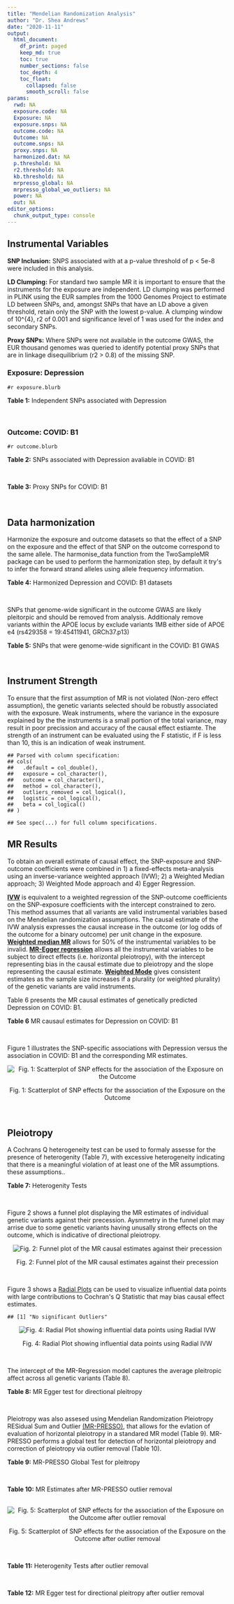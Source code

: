```yaml
---
title: "Mendelian Randomization Analysis"
author: "Dr. Shea Andrews"
date: "2020-11-11"
output:
  html_document:
    df_print: paged
    keep_md: true
    toc: true
    number_sections: false
    toc_depth: 4
    toc_float:
      collapsed: false
      smooth_scroll: false
params:
  rwd: NA
  exposure.code: NA
  Exposure: NA
  exposure.snps: NA
  outcome.code: NA
  Outcome: NA
  outcome.snps: NA
  proxy.snps: NA
  harmonized.dat: NA
  p.threshold: NA
  r2.threshold: NA
  kb.threshold: NA
  mrpresso_global: NA
  mrpresso_global_wo_outliers: NA
  power: NA
  out: NA
editor_options:
  chunk_output_type: console
---
```







## Instrumental Variables
**SNP Inclusion:** SNPS associated with at a p-value threshold of p < 5e-8 were included in this analysis.
<br>

**LD Clumping:** For standard two sample MR it is important to ensure that the instruments for the exposure are independent. LD clumping was performed in PLINK using the EUR samples from the 1000 Genomes Project to estimate LD between SNPs, and, amongst SNPs that have an LD above a given threshold, retain only the SNP with the lowest p-value. A clumping window of 10^{4}, r2 of 0.001 and significance level of 1 was used for the index and secondary SNPs.
<br>

**Proxy SNPs:** Where SNPs were not available in the outcome GWAS, the EUR thousand genomes was queried to identify potential proxy SNPs that are in linkage disequilibrium (r2 > 0.8) of the missing SNP.
<br>

### Exposure: Depression
`#r exposure.blurb`
<br>

**Table 1:** Independent SNPs associated with Depression
<div data-pagedtable="false">
  <script data-pagedtable-source type="application/json">
{"columns":[{"label":["SNP"],"name":[1],"type":["chr"],"align":["left"]},{"label":["CHROM"],"name":[2],"type":["dbl"],"align":["right"]},{"label":["POS"],"name":[3],"type":["dbl"],"align":["right"]},{"label":["REF"],"name":[4],"type":["chr"],"align":["left"]},{"label":["ALT"],"name":[5],"type":["chr"],"align":["left"]},{"label":["AF"],"name":[6],"type":["dbl"],"align":["right"]},{"label":["BETA"],"name":[7],"type":["dbl"],"align":["right"]},{"label":["SE"],"name":[8],"type":["dbl"],"align":["right"]},{"label":["Z"],"name":[9],"type":["dbl"],"align":["right"]},{"label":["P"],"name":[10],"type":["dbl"],"align":["right"]},{"label":["N"],"name":[11],"type":["dbl"],"align":["right"]},{"label":["TRAIT"],"name":[12],"type":["chr"],"align":["left"]}],"data":[{"1":"rs10127497","2":"1","3":"67050144","4":"A","5":"T","6":"0.1382330","7":"0.0097175","8":"0.0017084","9":"5.688071","10":"1.287064e-08","11":"322580","12":"Depression"},{"1":"rs6699744","2":"1","3":"72825144","4":"A","5":"T","6":"0.6120220","7":"0.0089463","8":"0.0012130","9":"7.375350","10":"1.640590e-13","11":"322580","12":"Depression"},{"1":"rs7548151","2":"1","3":"177026983","4":"G","5":"A","6":"0.0836238","7":"0.0125070","8":"0.0021234","9":"5.890082","10":"3.868121e-09","11":"322580","12":"Depression"},{"1":"rs30266","2":"5","3":"103972357","4":"G","5":"A","6":"0.3286880","7":"0.0077850","8":"0.0012541","9":"6.207639","10":"5.381459e-10","11":"322580","12":"Depression"},{"1":"rs11961509","2":"6","3":"28989210","4":"A","5":"G","6":"0.0572851","7":"0.0142470","8":"0.0025342","9":"5.621893","10":"1.889296e-08","11":"322580","12":"Depression"},{"1":"rs3132685","2":"6","3":"29945949","4":"G","5":"A","6":"0.1302020","7":"-0.0130550","8":"0.0017833","9":"-7.320698","10":"2.471724e-13","11":"322580","12":"Depression"},{"1":"rs112348907","2":"6","3":"73587953","4":"A","5":"G","6":"0.2959040","7":"0.0073444","8":"0.0012977","9":"5.659552","10":"1.518099e-08","11":"322580","12":"Depression"},{"1":"rs3807865","2":"7","3":"12250402","4":"G","5":"A","6":"0.4117220","7":"0.0081747","8":"0.0011930","9":"6.852221","10":"7.277798e-12","11":"322580","12":"Depression"},{"1":"rs2402273","2":"7","3":"117600424","4":"T","5":"C","6":"0.4094360","7":"0.0072069","8":"0.0012008","9":"6.001749","10":"1.952540e-09","11":"322580","12":"Depression"},{"1":"rs263575","2":"9","3":"17033840","4":"G","5":"A","6":"0.4600810","7":"-0.0065899","8":"0.0011794","9":"-5.587502","10":"2.305685e-08","11":"322580","12":"Depression"},{"1":"rs1021363","2":"10","3":"106610839","4":"A","5":"G","6":"0.6422000","7":"-0.0070386","8":"0.0012298","9":"-5.723370","10":"1.043999e-08","11":"322580","12":"Depression"},{"1":"rs10501696","2":"11","3":"88748162","4":"A","5":"G","6":"0.4987210","7":"-0.0078805","8":"0.0012074","9":"-6.526835","10":"6.729767e-11","11":"322580","12":"Depression"},{"1":"rs9530139","2":"13","3":"31847324","4":"C","5":"T","6":"0.1954640","7":"-0.0088540","8":"0.0014872","9":"-5.953470","10":"2.629662e-09","11":"322580","12":"Depression"},{"1":"rs28541419","2":"15","3":"88945878","4":"C","5":"G","6":"0.2309700","7":"-0.0078206","8":"0.0014078","9":"-5.555192","10":"2.777154e-08","11":"322580","12":"Depression"}],"options":{"columns":{"min":{},"max":[10]},"rows":{"min":[10],"max":[10]},"pages":{}}}
  </script>
</div>
<br>

### Outcome: COVID: B1
`#r outcome.blurb`
<br>

**Table 2:** SNPs associated with Depression avaliable in COVID: B1
<div data-pagedtable="false">
  <script data-pagedtable-source type="application/json">
{"columns":[{"label":["SNP"],"name":[1],"type":["chr"],"align":["left"]},{"label":["CHROM"],"name":[2],"type":["dbl"],"align":["right"]},{"label":["POS"],"name":[3],"type":["dbl"],"align":["right"]},{"label":["REF"],"name":[4],"type":["chr"],"align":["left"]},{"label":["ALT"],"name":[5],"type":["chr"],"align":["left"]},{"label":["AF"],"name":[6],"type":["dbl"],"align":["right"]},{"label":["BETA"],"name":[7],"type":["dbl"],"align":["right"]},{"label":["SE"],"name":[8],"type":["dbl"],"align":["right"]},{"label":["Z"],"name":[9],"type":["dbl"],"align":["right"]},{"label":["P"],"name":[10],"type":["dbl"],"align":["right"]},{"label":["N"],"name":[11],"type":["dbl"],"align":["right"]},{"label":["TRAIT"],"name":[12],"type":["chr"],"align":["left"]}],"data":[{"1":"rs10127497","2":"1","3":"67050144","4":"A","5":"T","6":"0.2464","7":"0.0895920","8":"0.051357","9":"1.74449442","10":"0.08107","11":"10908","12":"COVID:_hospitalized_vs._not_hospitalized"},{"1":"rs6699744","2":"1","3":"72825144","4":"A","5":"T","6":"0.5566","7":"0.0831070","8":"0.060040","9":"1.38419387","10":"0.16630","11":"4607","12":"COVID:_hospitalized_vs._not_hospitalized"},{"1":"rs7548151","2":"1","3":"177026983","4":"G","5":"A","6":"0.1887","7":"-0.0996380","8":"0.061516","9":"-1.61970869","10":"0.10530","11":"10908","12":"COVID:_hospitalized_vs._not_hospitalized"},{"1":"rs30266","2":"5","3":"103972357","4":"G","5":"A","6":"0.3111","7":"-0.0038333","8":"0.053608","9":"-0.07150612","10":"0.94300","11":"9027","12":"COVID:_hospitalized_vs._not_hospitalized"},{"1":"rs11961509","2":"6","3":"28989210","4":"A","5":"G","6":"0.1666","7":"0.0644300","8":"0.068057","9":"0.94670644","10":"0.34380","11":"10908","12":"COVID:_hospitalized_vs._not_hospitalized"},{"1":"rs3132685","2":"6","3":"29945949","4":"G","5":"A","6":"0.1700","7":"-0.0645540","8":"0.074812","9":"-0.86288296","10":"0.38820","11":"10105","12":"COVID:_hospitalized_vs._not_hospitalized"},{"1":"rs112348907","2":"6","3":"73587953","4":"A","5":"G","6":"0.3334","7":"-0.1088500","8":"0.043573","9":"-2.49810663","10":"0.01249","11":"10908","12":"COVID:_hospitalized_vs._not_hospitalized"},{"1":"rs3807865","2":"7","3":"12250402","4":"G","5":"A","6":"0.4379","7":"-0.0695130","8":"0.052860","9":"-1.31503973","10":"0.18850","11":"7669","12":"COVID:_hospitalized_vs._not_hospitalized"},{"1":"rs2402273","2":"7","3":"117600424","4":"T","5":"C","6":"0.4150","7":"0.0762880","8":"0.046719","9":"1.63291166","10":"0.10250","11":"9389","12":"COVID:_hospitalized_vs._not_hospitalized"},{"1":"rs263575","2":"9","3":"17033840","4":"G","5":"A","6":"0.5036","7":"0.0853950","8":"0.039295","9":"2.17317725","10":"0.02977","11":"10908","12":"COVID:_hospitalized_vs._not_hospitalized"},{"1":"rs1021363","2":"10","3":"106610839","4":"A","5":"G","6":"0.6548","7":"-0.0653930","8":"0.050298","9":"-1.30011134","10":"0.19360","11":"9389","12":"COVID:_hospitalized_vs._not_hospitalized"},{"1":"rs10501696","2":"11","3":"88748162","4":"A","5":"G","6":"0.4713","7":"-0.1331000","8":"0.053044","9":"-2.50923761","10":"0.01210","11":"7669","12":"COVID:_hospitalized_vs._not_hospitalized"},{"1":"rs9530139","2":"13","3":"31847324","4":"C","5":"T","6":"0.2624","7":"0.0244380","8":"0.050054","9":"0.48823271","10":"0.62540","11":"10908","12":"COVID:_hospitalized_vs._not_hospitalized"},{"1":"rs28541419","2":"15","3":"88945878","4":"C","5":"G","6":"0.2978","7":"-0.0403330","8":"0.059679","9":"-0.67583237","10":"0.49910","11":"8178","12":"COVID:_hospitalized_vs._not_hospitalized"}],"options":{"columns":{"min":{},"max":[10]},"rows":{"min":[10],"max":[10]},"pages":{}}}
  </script>
</div>
<br>

**Table 3:** Proxy SNPs for COVID: B1
<div data-pagedtable="false">
  <script data-pagedtable-source type="application/json">
{"columns":[{"label":["proxy.outcome"],"name":[1],"type":["lgl"],"align":["right"]},{"label":["target_snp"],"name":[2],"type":["lgl"],"align":["right"]},{"label":["proxy_snp"],"name":[3],"type":["lgl"],"align":["right"]},{"label":["ld.r2"],"name":[4],"type":["lgl"],"align":["right"]},{"label":["Dprime"],"name":[5],"type":["lgl"],"align":["right"]},{"label":["ref.proxy"],"name":[6],"type":["lgl"],"align":["right"]},{"label":["alt.proxy"],"name":[7],"type":["lgl"],"align":["right"]},{"label":["CHROM"],"name":[8],"type":["lgl"],"align":["right"]},{"label":["POS"],"name":[9],"type":["lgl"],"align":["right"]},{"label":["ALT.proxy"],"name":[10],"type":["lgl"],"align":["right"]},{"label":["REF.proxy"],"name":[11],"type":["lgl"],"align":["right"]},{"label":["AF"],"name":[12],"type":["lgl"],"align":["right"]},{"label":["BETA"],"name":[13],"type":["lgl"],"align":["right"]},{"label":["SE"],"name":[14],"type":["lgl"],"align":["right"]},{"label":["P"],"name":[15],"type":["lgl"],"align":["right"]},{"label":["N"],"name":[16],"type":["lgl"],"align":["right"]},{"label":["ref"],"name":[17],"type":["lgl"],"align":["right"]},{"label":["alt"],"name":[18],"type":["lgl"],"align":["right"]},{"label":["ALT"],"name":[19],"type":["lgl"],"align":["right"]},{"label":["REF"],"name":[20],"type":["lgl"],"align":["right"]},{"label":["PHASE"],"name":[21],"type":["lgl"],"align":["right"]}],"data":[{"1":"NA","2":"NA","3":"NA","4":"NA","5":"NA","6":"NA","7":"NA","8":"NA","9":"NA","10":"NA","11":"NA","12":"NA","13":"NA","14":"NA","15":"NA","16":"NA","17":"NA","18":"NA","19":"NA","20":"NA","21":"NA"}],"options":{"columns":{"min":{},"max":[10]},"rows":{"min":[10],"max":[10]},"pages":{}}}
  </script>
</div>
<br>

## Data harmonization
Harmonize the exposure and outcome datasets so that the effect of a SNP on the exposure and the effect of that SNP on the outcome correspond to the same allele. The harmonise_data function from the TwoSampleMR package can be used to perform the harmonization step, by default it try's to infer the forward strand alleles using allele frequency information.
<br>

**Table 4:** Harmonized Depression and COVID: B1 datasets
<div data-pagedtable="false">
  <script data-pagedtable-source type="application/json">
{"columns":[{"label":["SNP"],"name":[1],"type":["chr"],"align":["left"]},{"label":["effect_allele.exposure"],"name":[2],"type":["chr"],"align":["left"]},{"label":["other_allele.exposure"],"name":[3],"type":["chr"],"align":["left"]},{"label":["effect_allele.outcome"],"name":[4],"type":["chr"],"align":["left"]},{"label":["other_allele.outcome"],"name":[5],"type":["chr"],"align":["left"]},{"label":["beta.exposure"],"name":[6],"type":["dbl"],"align":["right"]},{"label":["beta.outcome"],"name":[7],"type":["dbl"],"align":["right"]},{"label":["eaf.exposure"],"name":[8],"type":["dbl"],"align":["right"]},{"label":["eaf.outcome"],"name":[9],"type":["dbl"],"align":["right"]},{"label":["remove"],"name":[10],"type":["lgl"],"align":["right"]},{"label":["palindromic"],"name":[11],"type":["lgl"],"align":["right"]},{"label":["ambiguous"],"name":[12],"type":["lgl"],"align":["right"]},{"label":["id.outcome"],"name":[13],"type":["chr"],"align":["left"]},{"label":["chr.outcome"],"name":[14],"type":["dbl"],"align":["right"]},{"label":["pos.outcome"],"name":[15],"type":["dbl"],"align":["right"]},{"label":["se.outcome"],"name":[16],"type":["dbl"],"align":["right"]},{"label":["z.outcome"],"name":[17],"type":["dbl"],"align":["right"]},{"label":["pval.outcome"],"name":[18],"type":["dbl"],"align":["right"]},{"label":["samplesize.outcome"],"name":[19],"type":["dbl"],"align":["right"]},{"label":["outcome"],"name":[20],"type":["chr"],"align":["left"]},{"label":["mr_keep.outcome"],"name":[21],"type":["lgl"],"align":["right"]},{"label":["pval_origin.outcome"],"name":[22],"type":["chr"],"align":["left"]},{"label":["chr.exposure"],"name":[23],"type":["dbl"],"align":["right"]},{"label":["pos.exposure"],"name":[24],"type":["dbl"],"align":["right"]},{"label":["se.exposure"],"name":[25],"type":["dbl"],"align":["right"]},{"label":["z.exposure"],"name":[26],"type":["dbl"],"align":["right"]},{"label":["pval.exposure"],"name":[27],"type":["dbl"],"align":["right"]},{"label":["samplesize.exposure"],"name":[28],"type":["dbl"],"align":["right"]},{"label":["exposure"],"name":[29],"type":["chr"],"align":["left"]},{"label":["mr_keep.exposure"],"name":[30],"type":["lgl"],"align":["right"]},{"label":["pval_origin.exposure"],"name":[31],"type":["chr"],"align":["left"]},{"label":["id.exposure"],"name":[32],"type":["chr"],"align":["left"]},{"label":["action"],"name":[33],"type":["dbl"],"align":["right"]},{"label":["mr_keep"],"name":[34],"type":["lgl"],"align":["right"]},{"label":["pt"],"name":[35],"type":["dbl"],"align":["right"]},{"label":["pleitropy_keep"],"name":[36],"type":["lgl"],"align":["right"]},{"label":["mrpresso_RSSobs"],"name":[37],"type":["dbl"],"align":["right"]},{"label":["mrpresso_pval"],"name":[38],"type":["dbl"],"align":["right"]},{"label":["mrpresso_keep"],"name":[39],"type":["lgl"],"align":["right"]}],"data":[{"1":"rs10127497","2":"T","3":"A","4":"T","5":"A","6":"0.0097175","7":"0.0895920","8":"0.1382330","9":"0.2464","10":"FALSE","11":"TRUE","12":"FALSE","13":"WMuEae","14":"1","15":"67050144","16":"0.051357","17":"1.74449442","18":"0.08107","19":"10908","20":"covidhgi2020anaB1v4","21":"TRUE","22":"reported","23":"1","24":"67050144","25":"0.0017084","26":"5.688071","27":"1.287064e-08","28":"322580","29":"Howard2018dep","30":"TRUE","31":"reported","32":"zpPefX","33":"2","34":"TRUE","35":"5e-08","36":"TRUE","37":"8.951289e-03","38":"0.9295","39":"TRUE"},{"1":"rs1021363","2":"G","3":"A","4":"G","5":"A","6":"-0.0070386","7":"-0.0653930","8":"0.6422000","9":"0.6548","10":"FALSE","11":"FALSE","12":"FALSE","13":"WMuEae","14":"10","15":"106610839","16":"0.050298","17":"-1.30011134","18":"0.19360","19":"9389","20":"covidhgi2020anaB1v4","21":"TRUE","22":"reported","23":"10","24":"106610839","25":"0.0012298","26":"-5.723370","27":"1.043999e-08","28":"322580","29":"Howard2018dep","30":"TRUE","31":"reported","32":"zpPefX","33":"2","34":"TRUE","35":"5e-08","36":"TRUE","37":"4.337030e-03","38":"1.0000","39":"TRUE"},{"1":"rs10501696","2":"G","3":"A","4":"G","5":"A","6":"-0.0078805","7":"-0.1331000","8":"0.4987210","9":"0.4713","10":"FALSE","11":"FALSE","12":"FALSE","13":"WMuEae","14":"11","15":"88748162","16":"0.053044","17":"-2.50923761","18":"0.01210","19":"7669","20":"covidhgi2020anaB1v4","21":"TRUE","22":"reported","23":"11","24":"88748162","25":"0.0012074","26":"-6.526835","27":"6.729767e-11","28":"322580","29":"Howard2018dep","30":"TRUE","31":"reported","32":"zpPefX","33":"2","34":"TRUE","35":"5e-08","36":"TRUE","37":"1.903966e-02","38":"0.1391","39":"TRUE"},{"1":"rs112348907","2":"G","3":"A","4":"G","5":"A","6":"0.0073444","7":"-0.1088500","8":"0.2959040","9":"0.3334","10":"FALSE","11":"FALSE","12":"FALSE","13":"WMuEae","14":"6","15":"73587953","16":"0.043573","17":"-2.49810663","18":"0.01249","19":"10908","20":"covidhgi2020anaB1v4","21":"TRUE","22":"reported","23":"6","24":"73587953","25":"0.0012977","26":"5.659552","27":"1.518099e-08","28":"322580","29":"Howard2018dep","30":"TRUE","31":"reported","32":"zpPefX","33":"2","34":"TRUE","35":"5e-08","36":"TRUE","37":"1.474746e-02","38":"0.0988","39":"TRUE"},{"1":"rs11961509","2":"G","3":"A","4":"G","5":"A","6":"0.0142470","7":"0.0644300","8":"0.0572851","9":"0.1666","10":"FALSE","11":"FALSE","12":"FALSE","13":"WMuEae","14":"6","15":"28989210","16":"0.068057","17":"0.94670644","18":"0.34380","19":"10908","20":"covidhgi2020anaB1v4","21":"TRUE","22":"reported","23":"6","24":"28989210","25":"0.0025342","26":"5.621893","27":"1.889296e-08","28":"322580","29":"Howard2018dep","30":"TRUE","31":"reported","32":"zpPefX","33":"2","34":"TRUE","35":"5e-08","36":"TRUE","37":"4.376398e-03","38":"1.0000","39":"TRUE"},{"1":"rs2402273","2":"C","3":"T","4":"C","5":"T","6":"0.0072069","7":"0.0762880","8":"0.4094360","9":"0.4150","10":"FALSE","11":"FALSE","12":"FALSE","13":"WMuEae","14":"7","15":"117600424","16":"0.046719","17":"1.63291166","18":"0.10250","19":"9389","20":"covidhgi2020anaB1v4","21":"TRUE","22":"reported","23":"7","24":"117600424","25":"0.0012008","26":"6.001749","27":"1.952540e-09","28":"322580","29":"Howard2018dep","30":"TRUE","31":"reported","32":"zpPefX","33":"2","34":"TRUE","35":"5e-08","36":"TRUE","37":"6.121132e-03","38":"1.0000","39":"TRUE"},{"1":"rs263575","2":"A","3":"G","4":"A","5":"G","6":"-0.0065899","7":"0.0853950","8":"0.4600810","9":"0.5036","10":"FALSE","11":"FALSE","12":"FALSE","13":"WMuEae","14":"9","15":"17033840","16":"0.039295","17":"2.17317725","18":"0.02977","19":"10908","20":"covidhgi2020anaB1v4","21":"TRUE","22":"reported","23":"9","24":"17033840","25":"0.0011794","26":"-5.587502","27":"2.305685e-08","28":"322580","29":"Howard2018dep","30":"TRUE","31":"reported","32":"zpPefX","33":"2","34":"TRUE","35":"5e-08","36":"TRUE","37":"9.135507e-03","38":"0.2106","39":"TRUE"},{"1":"rs28541419","2":"G","3":"C","4":"G","5":"C","6":"-0.0078206","7":"-0.0403330","8":"0.2309700","9":"0.2978","10":"FALSE","11":"TRUE","12":"FALSE","13":"WMuEae","14":"15","15":"88945878","16":"0.059679","17":"-0.67583237","18":"0.49910","19":"8178","20":"covidhgi2020anaB1v4","21":"TRUE","22":"reported","23":"15","24":"88945878","25":"0.0014078","26":"-5.555192","27":"2.777154e-08","28":"322580","29":"Howard2018dep","30":"TRUE","31":"reported","32":"zpPefX","33":"2","34":"TRUE","35":"5e-08","36":"TRUE","37":"1.502018e-03","38":"1.0000","39":"TRUE"},{"1":"rs30266","2":"A","3":"G","4":"A","5":"G","6":"0.0077850","7":"-0.0038333","8":"0.3286880","9":"0.3111","10":"FALSE","11":"FALSE","12":"FALSE","13":"WMuEae","14":"5","15":"103972357","16":"0.053608","17":"-0.07150612","18":"0.94300","19":"9027","20":"covidhgi2020anaB1v4","21":"TRUE","22":"reported","23":"5","24":"103972357","25":"0.0012541","26":"6.207639","27":"5.381459e-10","28":"322580","29":"Howard2018dep","30":"TRUE","31":"reported","32":"zpPefX","33":"2","34":"TRUE","35":"5e-08","36":"TRUE","37":"5.850411e-05","38":"1.0000","39":"TRUE"},{"1":"rs3132685","2":"A","3":"G","4":"A","5":"G","6":"-0.0130550","7":"-0.0645540","8":"0.1302020","9":"0.1700","10":"FALSE","11":"FALSE","12":"FALSE","13":"WMuEae","14":"6","15":"29945949","16":"0.074812","17":"-0.86288296","18":"0.38820","19":"10105","20":"covidhgi2020anaB1v4","21":"TRUE","22":"reported","23":"6","24":"29945949","25":"0.0017833","26":"-7.320698","27":"2.471724e-13","28":"322580","29":"Howard2018dep","30":"TRUE","31":"reported","32":"zpPefX","33":"2","34":"TRUE","35":"5e-08","36":"TRUE","37":"4.124704e-03","38":"1.0000","39":"TRUE"},{"1":"rs3807865","2":"A","3":"G","4":"A","5":"G","6":"0.0081747","7":"-0.0695130","8":"0.4117220","9":"0.4379","10":"FALSE","11":"FALSE","12":"FALSE","13":"WMuEae","14":"7","15":"12250402","16":"0.052860","17":"-1.31503973","18":"0.18850","19":"7669","20":"covidhgi2020anaB1v4","21":"TRUE","22":"reported","23":"7","24":"12250402","25":"0.0011930","26":"6.852221","27":"7.277798e-12","28":"322580","29":"Howard2018dep","30":"TRUE","31":"reported","32":"zpPefX","33":"2","34":"TRUE","35":"5e-08","36":"TRUE","37":"6.107825e-03","38":"1.0000","39":"TRUE"},{"1":"rs6699744","2":"T","3":"A","4":"T","5":"A","6":"0.0089463","7":"0.0831070","8":"0.6120220","9":"0.5566","10":"FALSE","11":"TRUE","12":"TRUE","13":"WMuEae","14":"1","15":"72825144","16":"0.060040","17":"1.38419387","18":"0.16630","19":"4607","20":"covidhgi2020anaB1v4","21":"TRUE","22":"reported","23":"1","24":"72825144","25":"0.0012130","26":"7.375350","27":"1.640590e-13","28":"322580","29":"Howard2018dep","30":"TRUE","31":"reported","32":"zpPefX","33":"2","34":"FALSE","35":"5e-08","36":"TRUE","37":"NA","38":"NA","39":"NA"},{"1":"rs7548151","2":"A","3":"G","4":"A","5":"G","6":"0.0125070","7":"-0.0996380","8":"0.0836238","9":"0.1887","10":"FALSE","11":"FALSE","12":"FALSE","13":"WMuEae","14":"1","15":"177026983","16":"0.061516","17":"-1.61970869","18":"0.10530","19":"10908","20":"covidhgi2020anaB1v4","21":"TRUE","22":"reported","23":"1","24":"177026983","25":"0.0021234","26":"5.890082","27":"3.868121e-09","28":"322580","29":"Howard2018dep","30":"TRUE","31":"reported","32":"zpPefX","33":"2","34":"TRUE","35":"5e-08","36":"TRUE","37":"1.401909e-02","38":"0.8255","39":"TRUE"},{"1":"rs9530139","2":"T","3":"C","4":"T","5":"C","6":"-0.0088540","7":"0.0244380","8":"0.1954640","9":"0.2624","10":"FALSE","11":"FALSE","12":"FALSE","13":"WMuEae","14":"13","15":"31847324","16":"0.050054","17":"0.48823271","18":"0.62540","19":"10908","20":"covidhgi2020anaB1v4","21":"TRUE","22":"reported","23":"13","24":"31847324","25":"0.0014872","26":"-5.953470","27":"2.629662e-09","28":"322580","29":"Howard2018dep","30":"TRUE","31":"reported","32":"zpPefX","33":"2","34":"TRUE","35":"5e-08","36":"TRUE","37":"9.556749e-04","38":"1.0000","39":"TRUE"}],"options":{"columns":{"min":{},"max":[10]},"rows":{"min":[10],"max":[10]},"pages":{}}}
  </script>
</div>
<br>

SNPs that genome-wide significant in the outcome GWAS are likely pleitorpic and should be removed from analysis. Additionaly remove variants within the APOE locus by exclude variants 1MB either side of APOE e4 (rs429358 = 19:45411941, GRCh37.p13)
<br>


**Table 5:** SNPs that were genome-wide significant in the COVID: B1 GWAS
<div data-pagedtable="false">
  <script data-pagedtable-source type="application/json">
{"columns":[{"label":["SNP"],"name":[1],"type":["chr"],"align":["left"]},{"label":["chr.outcome"],"name":[2],"type":["dbl"],"align":["right"]},{"label":["pos.outcome"],"name":[3],"type":["dbl"],"align":["right"]},{"label":["pval.exposure"],"name":[4],"type":["dbl"],"align":["right"]},{"label":["pval.outcome"],"name":[5],"type":["dbl"],"align":["right"]}],"data":[],"options":{"columns":{"min":{},"max":[10]},"rows":{"min":[10],"max":[10]},"pages":{}}}
  </script>
</div>
<br>


## Instrument Strength
To ensure that the first assumption of MR is not violated (Non-zero effect assumption), the genetic variants selected should be robustly associated with the exposure. Weak instruments, where the variance in the exposure explained by the the instruments is a small portion of the total variance, may result in poor precission and accuracy of the causal effect estiamte. The strength of an instrument can be evaluated using the F statistic, if F is less than 10, this is an indication of weak instrument.


```
## Parsed with column specification:
## cols(
##   .default = col_double(),
##   exposure = col_character(),
##   outcome = col_character(),
##   method = col_character(),
##   outliers_removed = col_logical(),
##   logistic = col_logical(),
##   beta = col_logical()
## )
```

```
## See spec(...) for full column specifications.
```

<div data-pagedtable="false">
  <script data-pagedtable-source type="application/json">
{"columns":[{"label":["outliers_removed"],"name":[1],"type":["lgl"],"align":["right"]},{"label":["pve.exposure"],"name":[2],"type":["dbl"],"align":["right"]},{"label":["F"],"name":[3],"type":["dbl"],"align":["right"]},{"label":["Alpha"],"name":[4],"type":["dbl"],"align":["right"]},{"label":["NCP"],"name":[5],"type":["dbl"],"align":["right"]},{"label":["Power"],"name":[6],"type":["dbl"],"align":["right"]}],"data":[{"1":"FALSE","2":"0.001483795","3":"36.87178","4":"0.05","5":"0.1121559","6":"0.06294467"}],"options":{"columns":{"min":{},"max":[10]},"rows":{"min":[10],"max":[10]},"pages":{}}}
  </script>
</div>

##  MR Results
To obtain an overall estimate of causal effect, the SNP-exposure and SNP-outcome coefficients were combined in 1) a fixed-effects meta-analysis using an inverse-variance weighted approach (IVW); 2) a Weighted Median approach; 3) Weighted Mode approach and 4) Egger Regression.


[**IVW**](https://doi.org/10.1002/gepi.21758) is equivalent to a weighted regression of the SNP-outcome coefficients on the SNP-exposure coefficients with the intercept constrained to zero. This method assumes that all variants are valid instrumental variables based on the Mendelian randomization assumptions. The causal estimate of the IVW analysis expresses the causal increase in the outcome (or log odds of the outcome for a binary outcome) per unit change in the exposure. [**Weighted median MR**](https://doi.org/10.1002/gepi.21965) allows for 50% of the instrumental variables to be invalid. [**MR-Egger regression**](https://doi.org/10.1093/ije/dyw220) allows all the instrumental variables to be subject to direct effects (i.e. horizontal pleiotropy), with the intercept representing bias in the causal estimate due to pleiotropy and the slope representing the causal estimate. [**Weighted Mode**](https://doi.org/10.1093/ije/dyx102) gives consistent estimates as the sample size increases if a plurality (or weighted plurality) of the genetic variants are valid instruments.
<br>



Table 6 presents the MR causal estimates of genetically predicted Depression on COVID: B1.
<br>

**Table 6** MR causaul estimates for Depression on COVID: B1
<div data-pagedtable="false">
  <script data-pagedtable-source type="application/json">
{"columns":[{"label":["id.exposure"],"name":[1],"type":["chr"],"align":["left"]},{"label":["id.outcome"],"name":[2],"type":["chr"],"align":["left"]},{"label":["outcome"],"name":[3],"type":["fctr"],"align":["left"]},{"label":["exposure"],"name":[4],"type":["fctr"],"align":["left"]},{"label":["method"],"name":[5],"type":["fctr"],"align":["left"]},{"label":["nsnp"],"name":[6],"type":["int"],"align":["right"]},{"label":["b"],"name":[7],"type":["dbl"],"align":["right"]},{"label":["se"],"name":[8],"type":["dbl"],"align":["right"]},{"label":["pval"],"name":[9],"type":["dbl"],"align":["right"]}],"data":[{"1":"zpPefX","2":"WMuEae","3":"covidhgi2020anaB1v4","4":"Howard2018dep","5":"Inverse variance weighted (fixed effects)","6":"13","7":"0.4336302","8":"1.650997","9":"0.7928223"},{"1":"zpPefX","2":"WMuEae","3":"covidhgi2020anaB1v4","4":"Howard2018dep","5":"Weighted median","6":"13","7":"2.7761009","8":"2.776240","9":"0.3173347"},{"1":"zpPefX","2":"WMuEae","3":"covidhgi2020anaB1v4","4":"Howard2018dep","5":"Weighted mode","6":"13","7":"5.8510776","8":"5.279856","9":"0.2894977"},{"1":"zpPefX","2":"WMuEae","3":"covidhgi2020anaB1v4","4":"Howard2018dep","5":"MR Egger","6":"13","7":"6.0387551","8":"11.548894","9":"0.6114235"}],"options":{"columns":{"min":{},"max":[10]},"rows":{"min":[10],"max":[10]},"pages":{}}}
  </script>
</div>
<br>

Figure 1 illustrates the SNP-specific associations with Depression versus the association in COVID: B1 and the corresponding MR estimates.
<br>

<div class="figure" style="text-align: center">
<img src="/sc/arion/projects/LOAD/shea/Projects/MRcovid/results/MRcovid/Howard2018dep/covidhgi2020anaB1v4/Howard2018dep_5e-8_covidhgi2020anaB1v4_MR_Analaysis_files/figure-html/scatter_plot-1.png" alt="Fig. 1: Scatterplot of SNP effects for the association of the Exposure on the Outcome"  />
<p class="caption">Fig. 1: Scatterplot of SNP effects for the association of the Exposure on the Outcome</p>
</div>
<br>


## Pleiotropy
A Cochrans Q heterogeneity test can be used to formaly assesse for the presence of heterogenity (Table 7), with excessive heterogeneity indicating that there is a meaningful violation of at least one of the MR assumptions.
these assumptions..
<br>

**Table 7:** Heterogenity Tests
<div data-pagedtable="false">
  <script data-pagedtable-source type="application/json">
{"columns":[{"label":["id.exposure"],"name":[1],"type":["chr"],"align":["left"]},{"label":["id.outcome"],"name":[2],"type":["chr"],"align":["left"]},{"label":["outcome"],"name":[3],"type":["fctr"],"align":["left"]},{"label":["exposure"],"name":[4],"type":["fctr"],"align":["left"]},{"label":["method"],"name":[5],"type":["fctr"],"align":["left"]},{"label":["Q"],"name":[6],"type":["dbl"],"align":["right"]},{"label":["Q_df"],"name":[7],"type":["dbl"],"align":["right"]},{"label":["Q_pval"],"name":[8],"type":["dbl"],"align":["right"]}],"data":[{"1":"zpPefX","2":"WMuEae","3":"covidhgi2020anaB1v4","4":"Howard2018dep","5":"MR Egger","6":"30.58980","7":"11","8":"0.001279359"},{"1":"zpPefX","2":"WMuEae","3":"covidhgi2020anaB1v4","4":"Howard2018dep","5":"Inverse variance weighted","6":"31.28432","7":"12","8":"0.001782553"}],"options":{"columns":{"min":{},"max":[10]},"rows":{"min":[10],"max":[10]},"pages":{}}}
  </script>
</div>
<br>

Figure 2 shows a funnel plot displaying the MR estimates of individual genetic variants against their precession. Aysmmetry in the funnel plot may arrise due to some genetic variants having unusally strong effects on the outcome, which is indicative of directional pleiotropy.
<br>

<div class="figure" style="text-align: center">
<img src="/sc/arion/projects/LOAD/shea/Projects/MRcovid/results/MRcovid/Howard2018dep/covidhgi2020anaB1v4/Howard2018dep_5e-8_covidhgi2020anaB1v4_MR_Analaysis_files/figure-html/funnel_plot-1.png" alt="Fig. 2: Funnel plot of the MR causal estimates against their precession"  />
<p class="caption">Fig. 2: Funnel plot of the MR causal estimates against their precession</p>
</div>
<br>

Figure 3 shows a [Radial Plots](https://github.com/WSpiller/RadialMR) can be used to visualize influential data points with large contributions to Cochran's Q Statistic that may bias causal effect estimates.




```
## [1] "No significant Outliers"
```

<div class="figure" style="text-align: center">
<img src="/sc/arion/projects/LOAD/shea/Projects/MRcovid/results/MRcovid/Howard2018dep/covidhgi2020anaB1v4/Howard2018dep_5e-8_covidhgi2020anaB1v4_MR_Analaysis_files/figure-html/Radial_Plot-1.png" alt="Fig. 4: Radial Plot showing influential data points using Radial IVW"  />
<p class="caption">Fig. 4: Radial Plot showing influential data points using Radial IVW</p>
</div>
<br>

The intercept of the MR-Regression model captures the average pleitropic affect across all genetic variants (Table 8).
<br>

**Table 8:** MR Egger test for directional pleitropy
<div data-pagedtable="false">
  <script data-pagedtable-source type="application/json">
{"columns":[{"label":["id.exposure"],"name":[1],"type":["chr"],"align":["left"]},{"label":["id.outcome"],"name":[2],"type":["chr"],"align":["left"]},{"label":["outcome"],"name":[3],"type":["fctr"],"align":["left"]},{"label":["exposure"],"name":[4],"type":["fctr"],"align":["left"]},{"label":["egger_intercept"],"name":[5],"type":["dbl"],"align":["right"]},{"label":["se"],"name":[6],"type":["dbl"],"align":["right"]},{"label":["pval"],"name":[7],"type":["dbl"],"align":["right"]}],"data":[{"1":"zpPefX","2":"WMuEae","3":"covidhgi2020anaB1v4","4":"Howard2018dep","5":"-0.05042103","6":"0.1008931","7":"0.6270985"}],"options":{"columns":{"min":{},"max":[10]},"rows":{"min":[10],"max":[10]},"pages":{}}}
  </script>
</div>
<br>

Pleiotropy was also assesed using Mendelian Randomization Pleiotropy RESidual Sum and Outlier [(MR-PRESSO)](https://doi.org/10.1038/s41588-018-0099-7), that allows for the evlation of evaluation of horizontal pleiotropy in a standared MR model (Table 9). MR-PRESSO performs a global test for detection of horizontal pleiotropy and correction of pleiotropy via outlier removal (Table 10).
<br>

**Table 9:** MR-PRESSO Global Test for pleitropy
<div data-pagedtable="false">
  <script data-pagedtable-source type="application/json">
{"columns":[{"label":["id.exposure"],"name":[1],"type":["chr"],"align":["left"]},{"label":["id.outcome"],"name":[2],"type":["chr"],"align":["left"]},{"label":["outcome"],"name":[3],"type":["chr"],"align":["left"]},{"label":["exposure"],"name":[4],"type":["chr"],"align":["left"]},{"label":["pt"],"name":[5],"type":["dbl"],"align":["right"]},{"label":["outliers_removed"],"name":[6],"type":["lgl"],"align":["right"]},{"label":["n_outliers"],"name":[7],"type":["dbl"],"align":["right"]},{"label":["RSSobs"],"name":[8],"type":["dbl"],"align":["right"]},{"label":["pval"],"name":[9],"type":["dbl"],"align":["right"]}],"data":[{"1":"zpPefX","2":"WMuEae","3":"covidhgi2020anaB1v4","4":"Howard2018dep","5":"5e-08","6":"FALSE","7":"0","8":"36.75922","9":"0.0018"}],"options":{"columns":{"min":{},"max":[10]},"rows":{"min":[10],"max":[10]},"pages":{}}}
  </script>
</div>
<br>


**Table 10:** MR Estimates after MR-PRESSO outlier removal
<div data-pagedtable="false">
  <script data-pagedtable-source type="application/json">
{"columns":[{"label":["id.exposure"],"name":[1],"type":["chr"],"align":["left"]},{"label":["id.outcome"],"name":[2],"type":["chr"],"align":["left"]},{"label":["outcome"],"name":[3],"type":["fctr"],"align":["left"]},{"label":["exposure"],"name":[4],"type":["fctr"],"align":["left"]},{"label":["method"],"name":[5],"type":["fctr"],"align":["left"]},{"label":["nsnp"],"name":[6],"type":["int"],"align":["right"]},{"label":["b"],"name":[7],"type":["dbl"],"align":["right"]},{"label":["se"],"name":[8],"type":["dbl"],"align":["right"]},{"label":["pval"],"name":[9],"type":["dbl"],"align":["right"]}],"data":[{"1":"zpPefX","2":"WMuEae","3":"covidhgi2020anaB1v4","4":"Howard2018dep","5":"Inverse variance weighted (fixed effects)","6":"13","7":"0.4336302","8":"1.650997","9":"0.7928223"},{"1":"zpPefX","2":"WMuEae","3":"covidhgi2020anaB1v4","4":"Howard2018dep","5":"Weighted median","6":"13","7":"2.7761009","8":"2.762155","9":"0.3148734"},{"1":"zpPefX","2":"WMuEae","3":"covidhgi2020anaB1v4","4":"Howard2018dep","5":"Weighted mode","6":"13","7":"5.8510776","8":"5.209847","9":"0.2833705"},{"1":"zpPefX","2":"WMuEae","3":"covidhgi2020anaB1v4","4":"Howard2018dep","5":"MR Egger","6":"13","7":"6.0387551","8":"11.548894","9":"0.6114235"}],"options":{"columns":{"min":{},"max":[10]},"rows":{"min":[10],"max":[10]},"pages":{}}}
  </script>
</div>
<br>

<div class="figure" style="text-align: center">
<img src="/sc/arion/projects/LOAD/shea/Projects/MRcovid/results/MRcovid/Howard2018dep/covidhgi2020anaB1v4/Howard2018dep_5e-8_covidhgi2020anaB1v4_MR_Analaysis_files/figure-html/scatter_plot_outlier-1.png" alt="Fig. 5: Scatterplot of SNP effects for the association of the Exposure on the Outcome after outlier removal"  />
<p class="caption">Fig. 5: Scatterplot of SNP effects for the association of the Exposure on the Outcome after outlier removal</p>
</div>
<br>

**Table 11:** Heterogenity Tests after outlier removal
<div data-pagedtable="false">
  <script data-pagedtable-source type="application/json">
{"columns":[{"label":["id.exposure"],"name":[1],"type":["chr"],"align":["left"]},{"label":["id.outcome"],"name":[2],"type":["chr"],"align":["left"]},{"label":["outcome"],"name":[3],"type":["fctr"],"align":["left"]},{"label":["exposure"],"name":[4],"type":["fctr"],"align":["left"]},{"label":["method"],"name":[5],"type":["fctr"],"align":["left"]},{"label":["Q"],"name":[6],"type":["dbl"],"align":["right"]},{"label":["Q_df"],"name":[7],"type":["dbl"],"align":["right"]},{"label":["Q_pval"],"name":[8],"type":["dbl"],"align":["right"]}],"data":[{"1":"zpPefX","2":"WMuEae","3":"covidhgi2020anaB1v4","4":"Howard2018dep","5":"MR Egger","6":"30.58980","7":"11","8":"0.001279359"},{"1":"zpPefX","2":"WMuEae","3":"covidhgi2020anaB1v4","4":"Howard2018dep","5":"Inverse variance weighted","6":"31.28432","7":"12","8":"0.001782553"}],"options":{"columns":{"min":{},"max":[10]},"rows":{"min":[10],"max":[10]},"pages":{}}}
  </script>
</div>
<br>

**Table 12:** MR Egger test for directional pleitropy after outlier removal
<div data-pagedtable="false">
  <script data-pagedtable-source type="application/json">
{"columns":[{"label":["id.exposure"],"name":[1],"type":["chr"],"align":["left"]},{"label":["id.outcome"],"name":[2],"type":["chr"],"align":["left"]},{"label":["outcome"],"name":[3],"type":["fctr"],"align":["left"]},{"label":["exposure"],"name":[4],"type":["fctr"],"align":["left"]},{"label":["egger_intercept"],"name":[5],"type":["dbl"],"align":["right"]},{"label":["se"],"name":[6],"type":["dbl"],"align":["right"]},{"label":["pval"],"name":[7],"type":["dbl"],"align":["right"]}],"data":[{"1":"zpPefX","2":"WMuEae","3":"covidhgi2020anaB1v4","4":"Howard2018dep","5":"-0.05042103","6":"0.1008931","7":"0.6270985"}],"options":{"columns":{"min":{},"max":[10]},"rows":{"min":[10],"max":[10]},"pages":{}}}
  </script>
</div>
<br>
